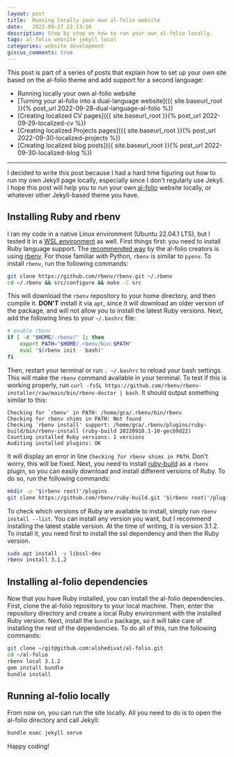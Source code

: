 ```yaml
---
layout: post
title:  Running locally your own al-folio website
date:   2022-09-27 22:13:16
description: Step by step on how to run your own al-folio locally.
tags: al-folio website jekyll local
categories: website development
giscus_comments: true
---
```


This post is part of a series of posts that explain how to set up your own site based on the al-folio theme and add support for a second language:

- Running locally your own al-folio website
- [Turning your al-folio into a dual-language website]({{ site.baseurl_root }}{% post_url 2022-09-28-dual-language-al-folio %})
- [Creating localized CV pages]({{ site.baseurl_root }}{% post_url 2022-09-29-localized-cv %})
- [Creating localized Projects pages]({{ site.baseurl_root }}{% post_url 2022-09-30-localized-projects %})
- [Creating localized blog posts]({{ site.baseurl_root }}{% post_url 2022-09-30-localized-blog %})

---

I decided to write this post because I had a hard time figuring out how to run my own Jekyll page locally, especially since I don't regularly use Jekyll. I hope this post will help you to run your own [al-folio](https://alshedivat.github.io/al-folio/) website locally, or whatever other Jekyll-based theme you have.

## Installing Ruby and rbenv

I ran my code in a native Linux environment (Ubuntu 22.04.1 LTS), but I tested it in a [WSL environment](https://learn.microsoft.com/en-us/windows/wsl/install) as well. First things first: you need to install Ruby language support. The [recommended way](https://github.com/alshedivat/al-folio#local-setup-standard) by the al-folio creators is using [rbenv](https://github.com/rbenv/rbenv). For those familiar with Python, `rbenv` is similar to `pyenv`. To install `rbenv`, run the following commands:

```bash
git clone https://github.com/rbenv/rbenv.git ~/.rbenv
cd ~/.rbenv && src/configure && make -C src
```

This will download the `rbenv` repository to your home directory, and then compile it. **DON'T** install it via `apt`, since it will download an older version of the package, and will not allow you to install the latest Ruby versions. Next, add the following lines to your `~/.bashrc` file:

```bash
# enable rbenv
if [ -d "$HOME/.rbenv/" ]; then
    export PATH="$HOME/.rbenv/bin:$PATH"
    eval "$(rbenv init - bash)"
fi
```

Then, restart your terminal or run `. ~/.bashrc` to reload your bash settings. This will make the `rbenv` command available in your terminal. To test if this is working properly, run `curl -fsSL https://github.com/rbenv/rbenv-installer/raw/main/bin/rbenv-doctor | bash`. It should output something similar to this:

```
Checking for `rbenv' in PATH: /home/gca/.rbenv/bin/rbenv
Checking for rbenv shims in PATH: Not found
Checking `rbenv install' support: /home/gca/.rbenv/plugins/ruby-build/bin/rbenv-install (ruby-build 20220910.1-10-gecb9d22)
Counting installed Ruby versions: 1 versions
Auditing installed plugins: OK
```

It will display an error in line `Checking for rbenv shims in PATH`. Don't worry, this will be fixed. Next, you need to install [ruby-build](https://github.com/rbenv/ruby-build) as a `rbenv` plugin, so you can easily download and install different versions of Ruby. To do so, run the following commands:

```bash
mkdir -p "$(rbenv root)"/plugins
git clone https://github.com/rbenv/ruby-build.git "$(rbenv root)"/plugins/ruby-build
```

To check which versions of Ruby are available to install, simply run `rbenv install --list`. You can install any version you want, but I recommend installing the latest stable version. At the time of writing, it is version 3.1.2. To install it, you need first to install the ssl dependency and then the Ruby version.

```bash
sudo apt install -y libssl-dev
rbenv install 3.1.2
```

## Installing al-folio dependencies

Now that you have Ruby installed, you can install the al-folio dependencies. First, clone the al-folio repository to your local machine. Then, enter the repository directory and create a local Ruby environment with the installed Ruby version. Next, install the `bundle` package, so it will take care of installing the rest of the dependencies. To do all of this, run the following commands:

```bash
git clone ~/git@github.com:alshedivat/al-folio.git
cd ~/al-folio
rbenv local 3.1.2
gem install bundle
bundle install
```

## Running al-folio locally

From now on, you can run the site locally. All you need to do is to open the al-folio directory and call Jekyll:

```bash
bundle exec jekyll serve
```

Happy coding!